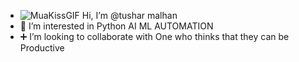 - ![MuaKissGIF](https://user-images.githubusercontent.com/66706496/152694623-d516a204-3952-4654-91bf-de2816b1b179.gif)
 Hi, I’m @tushar malhan
- 👀 I’m interested in Python AI ML AUTOMATION
- ➕ I’m looking to collaborate with One who thinks that they can be Productive

<!---
tushar2malhan/tushar2malhan is a ✨ special ✨ repository because its `README.md` (this file) appears on your GitHub profile.
You can click the Preview link to take a look at your changes.
--->
